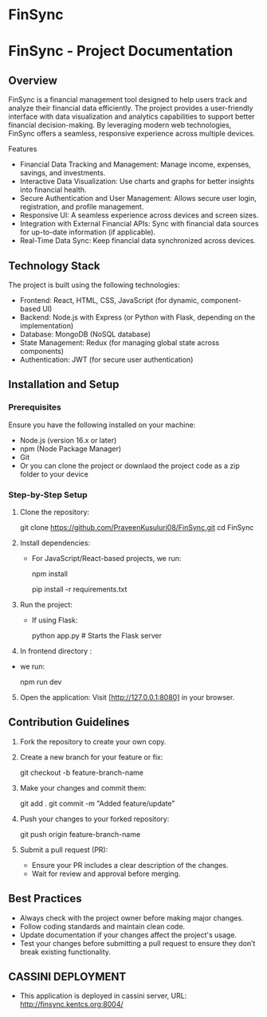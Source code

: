 # FinSync

# FinSync - Project Documentation

## Overview
FinSync is a financial management tool designed to help users track and analyze their financial data efficiently. The project provides a user-friendly interface with data visualization and analytics capabilities to support better financial decision-making. By leveraging modern web technologies, FinSync offers a seamless, responsive experience across multiple devices.

 Features
- Financial Data Tracking and Management: Manage income, expenses, savings, and investments.
- Interactive Data Visualization: Use charts and graphs for better insights into financial health.
- Secure Authentication and User Management: Allows secure user login, registration, and profile management.
- Responsive UI: A seamless experience across devices and screen sizes.
- Integration with External Financial APIs: Sync with financial data sources for up-to-date information (if applicable).
- Real-Time Data Sync: Keep financial data synchronized across devices.

## Technology Stack
The project is built using the following technologies:

- Frontend: React, HTML, CSS, JavaScript (for dynamic, component-based UI)
- Backend: Node.js with Express (or Python with Flask, depending on the implementation)
- Database: MongoDB (NoSQL database)
- State Management: Redux (for managing global state across components)
- Authentication: JWT (for secure user authentication)

## Installation and Setup

### Prerequisites
Ensure you have the following installed on your machine:
- Node.js (version 16.x or later)
- npm (Node Package Manager)
- Git
- Or you can clone the project or downlaod the project code as a zip folder to your device

### Step-by-Step Setup

1. Clone the repository:

   git clone https://github.com/PraveenKusuluri08/FinSync.git
   cd FinSync


2. Install dependencies:
   - For JavaScript/React-based projects, we run:
  
     npm install

     pip install -r requirements.txt
  

3. Run the project:

   - If using Flask:
  
     python app.py  # Starts the Flask server
     
4. In frontend directory :
   
  - we run:
    
     npm run dev

5. Open the application:
   Visit [http://127.0.0.1:8080] in your browser.

## Contribution Guidelines

1. Fork the repository to create your own copy.
2. Create a new branch for your feature or fix:

   git checkout -b feature-branch-name

3. Make your changes and commit them:

   git add .
   git commit -m "Added feature/update"

4. Push your changes to your forked repository:

   git push origin feature-branch-name

5. Submit a pull request (PR):
   - Ensure your PR includes a clear description of the changes.
   - Wait for review and approval before merging.

## Best Practices
- Always check with the project owner before making major changes.
- Follow coding standards and maintain clean code.
- Update documentation if your changes affect the project's usage.
- Test your changes before submitting a pull request to ensure they don’t break existing functionality.
  

## CASSINI DEPLOYMENT
- This application is deployed in cassini server,
  URL: http://finsync.kentcs.org:8004/
